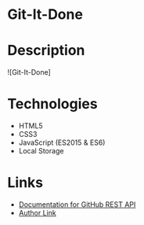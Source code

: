 # Git-It-Done


# Description
![Git-It-Done]

# Technologies
* HTML5
* CSS3
* JavaScript (ES2015 & ES6)
* Local Storage

# Links
* [Documentation for GitHub REST API](https://docs.github.com/en/rest?apiVersion=2022-11-28)
* [Author Link](https://github.com/alu1868)